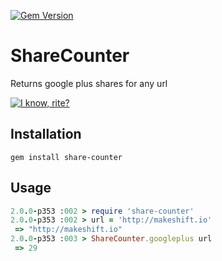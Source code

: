 [![Gem Version](https://badge.fury.io/rb/share-counter.png)](http://badge.fury.io/rb/share-counter)

# ShareCounter

Returns google plus shares for any url

[![I know, rite?](http://gifs.gifbin.com/052011/1304618376_tumbleweed-gif.gif)](http://gifs.gifbin.com/052011/1304618376_tumbleweed-gif.gif)



## Installation

```
gem install share-counter
```


## Usage

```ruby
2.0.0-p353 :002 > require 'share-counter'
2.0.0-p353 :002 > url = 'http://makeshift.io'
 => "http://makeshift.io"
2.0.0-p353 :003 > ShareCounter.googleplus url
 => 29
```
